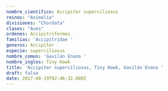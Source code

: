 ```yaml
---
nombre_cientifico: Accipiter superciliosus
reinos: "Animalia"
divisiones: "Chordata"
clases: "Aves"
ordenes: Accipitriformes
familias: 'Accipitridae '
generos: Accipiter
especie: superciliosus
nombre_comun: 'Gavilán Enano '
nombre_ingles: Tiny Hawk
title: 'Accipiter superciliosus, Tiny Hawk, Gavilán Enano '
draft: false
date: 2017-08-19T02:46:32.000Z
---
```



